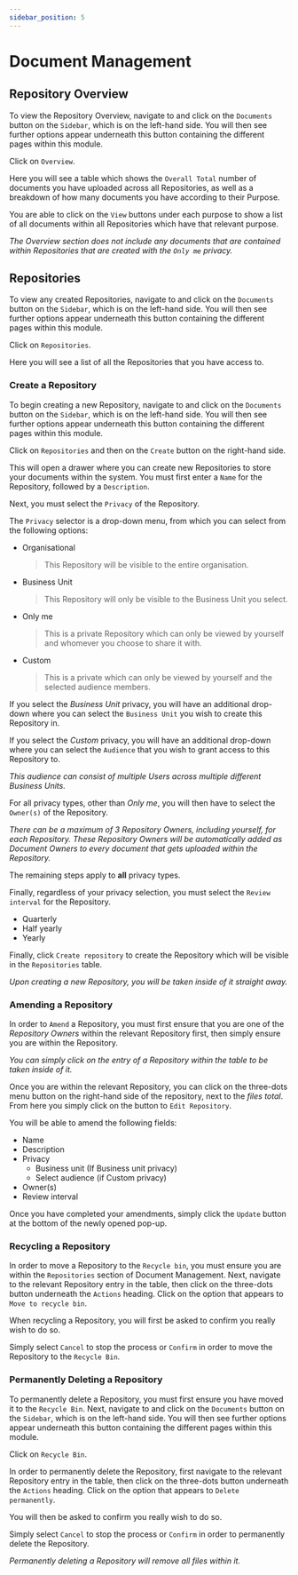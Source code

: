 ```yaml
---
sidebar_position: 5
---
```


# Document Management

## Repository Overview

To view the Repository Overview, navigate to and click on the `Documents` button on the `Sidebar`, which is on the left-hand side. You will then see further options appear underneath this button containing the different pages within this module.

Click on `Overview`.

Here you will see a table which shows the `Overall Total` number of documents you have uploaded across all Repositories, as well as a breakdown of how many documents you have according to their Purpose.

You are able to click on the `View` buttons under each purpose to show a list of all documents within all Repositories which have that relevant purpose.

*The Overview section does not include any documents that are contained within Repositories that are created with the `Only me` privacy.*

## Repositories

To view any created Repositories, navigate to and click on the `Documents` button on the `Sidebar`, which is on the left-hand side. You will then see further options appear underneath this button containing the different pages within this module.

Click on `Repositories`.

Here you will see a list of all the Repositories that you have access to.

### Create a Repository

To begin creating a new Repository, navigate to and click on the `Documents` button on the `Sidebar`, which is on the left-hand side. You will then see further options appear underneath this button containing the different pages within this module.

Click on `Repositories` and then on the `Create` button on the right-hand side.

This will open a drawer where you can create new Repositories to store your documents within the system. You must first enter a `Name` for the Repository, followed by a `Description`. 

Next, you must select the `Privacy` of the Repository. 

The `Privacy` selector is a drop-down menu, from which you can select from the following options:

+ Organisational

	> This Repository will be visible to the entire organisation.

+ Business Unit

	> This Repository will only be visible to the Business Unit you select.

+ Only me

	> This is a private Repository which can only be viewed by yourself and whomever you choose to share it with.

+ Custom

	> This is a private which can only be viewed by yourself and the selected audience members.

If you select the *Business Unit* privacy, you will have an additional drop-down where you can select the `Business Unit` you wish to create this Repository in.

If you select the *Custom* privacy, you will have an additional drop-down where you can select the `Audience` that you wish to grant access to this Repository to.

*This audience can consist of multiple Users across multiple different Business Units.*

For all privacy types, other than *Only me*, you will then have to select the `Owner(s)` of the Repository.

*There can be a maximum of 3 Repository Owners, including yourself, for each Repository. These Repository Owners will be automatically added as Document Owners to every document that gets uploaded within the Repository.*

The remaining steps apply to **all** privacy types.

Finally, regardless of your privacy selection, you must select the `Review interval` for the Repository.

+ Quarterly
+ Half yearly
+ Yearly

Finally, click `Create repository` to create the Repository which will be visible in the `Repositories` table.

*Upon creating a new Repository, you will be taken inside of it straight away.*

### Amending a Repository

In order to `Amend` a Repository, you must first ensure that you are one of the *Repository Owners* within the relevant Repository first, then simply ensure you are within the Repository.

*You can simply click on the entry of a Repository within the table to be taken inside of it.*

Once you are within the relevant Repository, you can click on the three-dots menu button on the right-hand side of the repository, next to the *files total*. From here you simply click on the button to `Edit Repository`.

You will be able to amend the following fields:

+ Name
+ Description
+ Privacy
	+ Business unit (If Business unit privacy)
	+ Select audience (if Custom privacy)
+ Owner(s)
+ Review interval

Once you have completed your amendments, simply click the `Update` button at the bottom of the newly opened pop-up.

### Recycling a Repository

In order to move a Repository to the `Recycle bin`, you must ensure you are within the `Repositories` section of Document Management. Next, navigate to the relevant Repository entry in the table, then click on the three-dots button underneath the `Actions` heading. Click on the option that appears to `Move to recycle bin`.

When recycling a Repository, you will first be asked to confirm you really wish to do so.

Simply select `Cancel` to stop the process or `Confirm` in order to move the Repository to the `Recycle Bin`.

### Permanently Deleting a Repository

To permanently delete a Repository, you must first ensure you have moved it to the `Recycle Bin`. Next, navigate to and click on the `Documents` button on the `Sidebar`, which is on the left-hand side. You will then see further options appear underneath this button containing the different pages within this module.

Click on `Recycle Bin`.

In order to permanently delete the Repository, first navigate to the relevant Repository entry in the table, then click on the three-dots button underneath the `Actions` heading. Click on the option that appears to `Delete permanently`.

You will then be asked to confirm you really wish to do so.

Simply select `Cancel` to stop the process or `Confirm` in order to permanently delete the Repository.

*Permanently deleting a Repository will remove all files within it.*